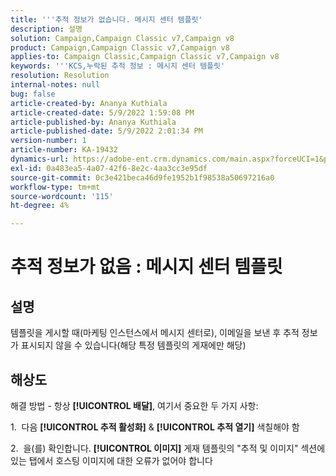```yaml
---
title: '''추적 정보가 없습니다. 메시지 센터 템플릿'
description: 설명
solution: Campaign,Campaign Classic v7,Campaign v8
product: Campaign,Campaign Classic v7,Campaign v8
applies-to: Campaign Classic,Campaign Classic v7,Campaign v8
keywords: '''KCS,누락된 추적 정보 : 메시지 센터 템플릿'
resolution: Resolution
internal-notes: null
bug: false
article-created-by: Ananya Kuthiala
article-created-date: 5/9/2022 1:59:08 PM
article-published-by: Ananya Kuthiala
article-published-date: 5/9/2022 2:01:34 PM
version-number: 1
article-number: KA-19432
dynamics-url: https://adobe-ent.crm.dynamics.com/main.aspx?forceUCI=1&pagetype=entityrecord&etn=knowledgearticle&id=b38acf2e-a0cf-ec11-a7b5-0022480a8e40
exl-id: 0a483ea5-4a07-42f6-8e2c-4aa3cc3e95df
source-git-commit: 0c3e421beca46d9fe1952b1f98538a50697216a0
workflow-type: tm+mt
source-wordcount: '115'
ht-degree: 4%

---
```


# 추적 정보가 없음 : 메시지 센터 템플릿

## 설명

템플릿을 게시할 때(마케팅 인스턴스에서 메시지 센터로), 이메일을 보낸 후 추적 정보가 표시되지 않을 수 있습니다(해당 특정 템플릿의 게재에만 해당)

## 해상도


해결 방법 - 항상 **[!UICONTROL 배달]**, 여기서 중요한 두 가지 사항:

1.  다음 **[!UICONTROL 추적 활성화]** &amp; **[!UICONTROL 추적 열기]** 색칠해야 함

2.  을(를) 확인합니다. **[!UICONTROL 이미지]** 게재 템플릿의 &quot;추적 및 이미지&quot; 섹션에 있는 탭에서 호스팅 이미지에 대한 오류가 없어야 합니다
